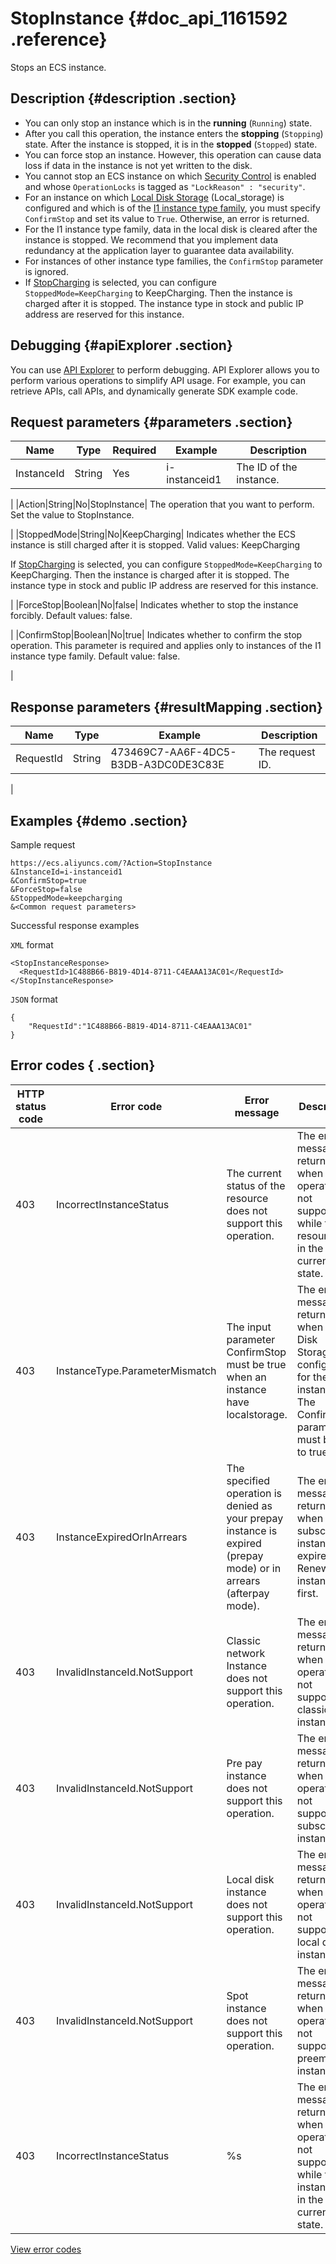 # StopInstance {#doc_api_1161592 .reference}

Stops an ECS instance.

## Description {#description .section}

-   You can only stop an instance which is in the **running** \(`Running`\) state.
-   After you call this operation, the instance enters the **stopping** \(`Stopping`\) state. After the instance is stopped, it is in the **stopped** \(`Stopped`\) state.
-   You can force stop an instance. However, this operation can cause data loss if data in the instance is not yet written to the disk.
-   You cannot stop an ECS instance on which [Security Control](~~25695~~) is enabled and whose `OperationLocks` is tagged as `"LockReason" : "security"`.
-   For an instance on which [Local Disk Storage](~~63138~~) \(Local\_storage\) is configured and which is of the [I1 instance type family](~~25378#i1~~), you must specify `ConfirmStop` and set its value to `True`. Otherwise, an error is returned.
-   For the I1 instance type family, data in the local disk is cleared after the instance is stopped. We recommend that you implement data redundancy at the application layer to guarantee data availability.
-   For instances of other instance type families, the `ConfirmStop` parameter is ignored.
-   If [StopCharging](~~63353~~) is selected, you can configure `StoppedMode=KeepCharging` to KeepCharging. Then the instance is charged after it is stopped. The instance type in stock and public IP address are reserved for this instance.

## Debugging {#apiExplorer .section}

You can use [API Explorer](https://api.aliyun.com/#product=Ecs&api=StopInstance) to perform debugging. API Explorer allows you to perform various operations to simplify API usage. For example, you can retrieve APIs, call APIs, and dynamically generate SDK example code.

## Request parameters {#parameters .section}

|Name|Type|Required|Example|Description|
|----|----|--------|-------|-----------|
|InstanceId|String|Yes|i-instanceid1| The ID of the instance.

 |
|Action|String|No|StopInstance| The operation that you want to perform. Set the value to StopInstance.

 |
|StoppedMode|String|No|KeepCharging| Indicates whether the ECS instance is still charged after it is stopped. Valid values: KeepCharging

 If [StopCharging](~~63353~~) is selected, you can configure `StoppedMode=KeepCharging` to KeepCharging. Then the instance is charged after it is stopped. The instance type in stock and public IP address are reserved for this instance.

 |
|ForceStop|Boolean|No|false| Indicates whether to stop the instance forcibly. Default values: false.

 |
|ConfirmStop|Boolean|No|true| Indicates whether to confirm the stop operation. This parameter is required and applies only to instances of the I1 instance type family. Default value: false.

 |

## Response parameters {#resultMapping .section}

|Name|Type|Example|Description|
|----|----|-------|-----------|
|RequestId|String|473469C7-AA6F-4DC5-B3DB-A3DC0DE3C83E| The request ID.

 |

## Examples {#demo .section}

Sample request

``` {#request_demo}
https://ecs.aliyuncs.com/?Action=StopInstance
&InstanceId=i-instanceid1
&ConfirmStop=true
&ForceStop=false
&StoppedMode=keepcharging
&<Common request parameters>
```

Successful response examples

`XML` format

``` {#xml_return_success_demo}
<StopInstanceResponse>
  <RequestId>1C488B66-B819-4D14-8711-C4EAAA13AC01</RequestId>
</StopInstanceResponse>
```

`JSON` format

``` {#json_return_success_demo}
{
	"RequestId":"1C488B66-B819-4D14-8711-C4EAAA13AC01"
}
```

## Error codes { .section}

|HTTP status code|Error code|Error message|Description|
|----------------|----------|-------------|-----------|
|403|IncorrectInstanceStatus|The current status of the resource does not support this operation.|The error message returned when the operation is not supported while the resource is in the current state.|
|403|InstanceType.ParameterMismatch|The input parameter ConfirmStop must be true when an instance have localstorage.|The error message returned when Local Disk Storage is configured for the instance. The ConfirmStop parameter must be set to true.|
|403|InstanceExpiredOrInArrears|The specified operation is denied as your prepay instance is expired \(prepay mode\) or in arrears \(afterpay mode\).|The error message returned when the subscription instance has expired. Renew the instance first.|
|403|InvalidInstanceId.NotSupport|Classic network Instance does not support this operation.|The error message returned when the operation is not supported in classic instances.|
|403|InvalidInstanceId.NotSupport|Pre pay instance does not support this operation.|The error message returned when the operation is not supported in subscription instances.|
|403|InvalidInstanceId.NotSupport|Local disk instance does not support this operation.|The error message returned when the operation is not supported in local disk instances.|
|403|InvalidInstanceId.NotSupport|Spot instance does not support this operation.|The error message returned when the operation is not supported in preemptible instances.|
|403|IncorrectInstanceStatus|%s|The error message returned when the operation is not supported while the instance is in the current state.|

[View error codes](https://error-center.aliyun.com/status/product/Ecs)

